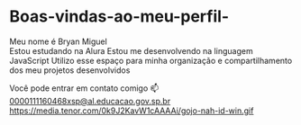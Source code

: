# Boas-vindas-ao-meu-perfil-
Meu nome é Bryan Miguel  
Estou estudando na Alura
Estou me desenvolvendo na linguagem JavaScript
Utilizo esse espaço para minha organização e compartilhamento dos meu projetos desenvolvidos

Você pode entrar em contato comigo 📫 0000111160468xsp@al.educacao.gov.sp.br
https://media.tenor.com/0k9J2KavW1cAAAAi/gojo-nah-id-win.gif

